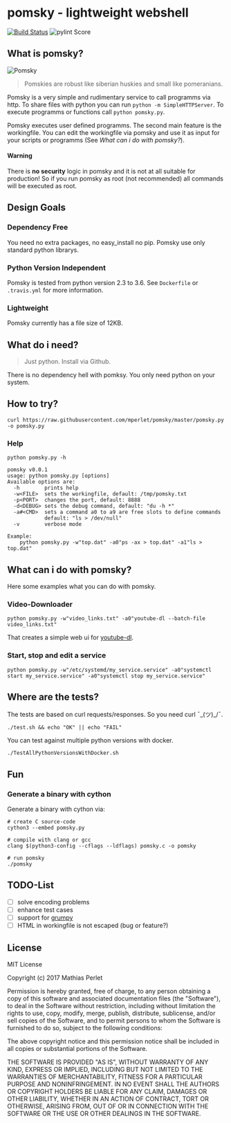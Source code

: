 # pomsky - lightweight webshell
[![Build Status](https://travis-ci.org/mperlet/pomsky.svg?branch=master)](https://travis-ci.org/mperlet/pomsky)
![pylint Score](https://mperlet.github.io/pybadge/badges/4.81.svg)

## What is pomsky?

![Pomsky](http://www.wallpapermaiden.com/image/2017/03/08/dog-yawning-tongue-muzzle-fluffy-animal-14137-thumb.jpg)

> Pomskies are robust like siberian huskies and small like pomeranians.

Pomsky is a very simple and rudimentary service to call programms via http.
To share files with python you can run `python -m SimpleHTTPServer`.
To execute programms or functions call `python pomsky.py`.

Pomsky executes user defined programms. The second main feature is the workingfile.
You can edit the workingfile via pomsky and use it as input for your scripts or
programms (See *What can i do with pomsky?*). 

#### Warning

There is **no security** logic in pomsky and it is not at all suitable for production!
So if you run pomsky as root (not recommended) all commands will be executed as root.  

## Design Goals

### Dependency Free
You need no extra packages, no easy_install no pip. Pomsky use only standard python librarys.

### Python Version Independent
Pomsky is tested from python version 2.3 to 3.6. See `Dockerfile` or `.travis.yml` for more information.

### Lightweight
Pomsky currently has a file size of 12KB.

## What do i need?

> Just python. Install via Github.

There is no dependency hell with pomksy. You only need python on your system.

## How to try?

```
curl https://raw.githubusercontent.com/mperlet/pomsky/master/pomsky.py -o pomsky.py
```

### Help

```
python pomsky.py -h

pomsky v0.0.1
usage: python pomsky.py [options]
Available options are:
  -h        prints help
  -w<FILE>  sets the workingfile, default: /tmp/pomsky.txt
  -p<PORT>  changes the port, default: 8888
  -d<DEBUG> sets the debug command, default: "du -h *"
  -a#<CMD>  sets a command a0 to a9 are free slots to define commands
            default: "ls > /dev/null"
  -v        verbose mode

Example:
    python pomsky.py -w"top.dat" -a0"ps -ax > top.dat" -a1"ls > top.dat"
```

## What can i do with pomsky?

Here some examples what you can do with pomsky.

### Video-Downloader

```
python pomsky.py -w"video_links.txt" -a0"youtube-dl --batch-file video_links.txt"
```

That creates a simple web ui for [youtube-dl](https://github.com/rg3/youtube-dl).

### Start, stop and edit a service

```
python pomsky.py -w"/etc/systemd/my_service.service" -a0"systemctl start my_service.service" -a0"systemctl stop my_service.service"
```

## Where are the tests?

The tests are based on curl requests/responses. So you need curl ¯\_(ツ)_/¯.

```
./test.sh && echo "OK" || echo "FAIL"
```

You can test against multiple python versions with docker.

```
./TestAllPythonVersionsWithDocker.sh
```

## Fun

### Generate a binary with cython
Generate a binary with cython via:

```
# create C source-code
cython3 --embed pomsky.py

# compile with clang or gcc
clang $(python3-config --cflags --ldflags) pomsky.c -o pomsky

# run pomsky
./pomsky
```

## TODO-List

- [ ] solve encoding problems
- [ ] enhance test cases
- [ ] support for [grumpy](https://github.com/google/grumpy)
- [ ] HTML in workingfile is not escaped (bug or feature?)

## License

MIT License

Copyright (c) 2017 Mathias Perlet

Permission is hereby granted, free of charge, to any person obtaining a copy
of this software and associated documentation files (the "Software"), to deal
in the Software without restriction, including without limitation the rights
to use, copy, modify, merge, publish, distribute, sublicense, and/or sell
copies of the Software, and to permit persons to whom the Software is
furnished to do so, subject to the following conditions:

The above copyright notice and this permission notice shall be included in all
copies or substantial portions of the Software.

THE SOFTWARE IS PROVIDED "AS IS", WITHOUT WARRANTY OF ANY KIND, EXPRESS OR
IMPLIED, INCLUDING BUT NOT LIMITED TO THE WARRANTIES OF MERCHANTABILITY,
FITNESS FOR A PARTICULAR PURPOSE AND NONINFRINGEMENT. IN NO EVENT SHALL THE
AUTHORS OR COPYRIGHT HOLDERS BE LIABLE FOR ANY CLAIM, DAMAGES OR OTHER
LIABILITY, WHETHER IN AN ACTION OF CONTRACT, TORT OR OTHERWISE, ARISING FROM,
OUT OF OR IN CONNECTION WITH THE SOFTWARE OR THE USE OR OTHER DEALINGS IN THE
SOFTWARE.
